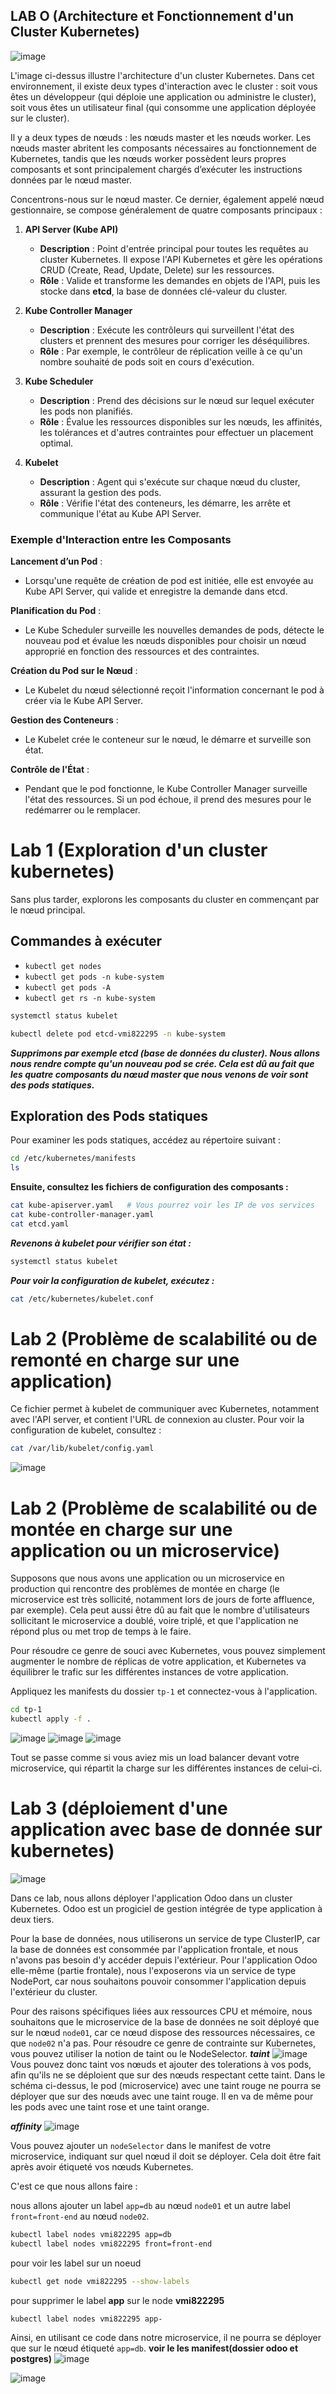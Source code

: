 ## LAB O (Architecture et Fonctionnement d'un Cluster Kubernetes)
![image](https://github.com/user-attachments/assets/d6cabbf4-5fe5-4852-b66d-3e0e98252866)

L'image ci-dessus illustre l'architecture d'un cluster Kubernetes. Dans cet environnement, il existe deux types d'interaction avec le cluster : soit vous êtes un développeur (qui déploie une application ou administre le cluster), soit vous êtes un utilisateur final (qui consomme une application déployée sur le cluster).

Il y a deux types de nœuds : les nœuds master et les nœuds worker. Les nœuds master abritent les composants nécessaires au fonctionnement de Kubernetes, tandis que les nœuds worker possèdent leurs propres composants et sont principalement chargés d’exécuter les instructions données par le nœud master.

Concentrons-nous sur le nœud master. Ce dernier, également appelé nœud gestionnaire, se compose généralement de quatre composants principaux :

1. **API Server (Kube API)**
   - **Description** : Point d'entrée principal pour toutes les requêtes au cluster Kubernetes. Il expose l'API Kubernetes et gère les opérations CRUD (Create, Read, Update, Delete) sur les ressources.
   - **Rôle** : Valide et transforme les demandes en objets de l'API, puis les stocke dans **etcd**, la base de données clé-valeur du cluster.

2. **Kube Controller Manager**
   - **Description** : Exécute les contrôleurs qui surveillent l'état des clusters et prennent des mesures pour corriger les déséquilibres.
   - **Rôle** : Par exemple, le contrôleur de réplication veille à ce qu'un nombre souhaité de pods soit en cours d'exécution.

3. **Kube Scheduler**
   - **Description** : Prend des décisions sur le nœud sur lequel exécuter les pods non planifiés.
   - **Rôle** : Évalue les ressources disponibles sur les nœuds, les affinités, les tolérances et d'autres contraintes pour effectuer un placement optimal.

4. **Kubelet**
   - **Description** : Agent qui s'exécute sur chaque nœud du cluster, assurant la gestion des pods.
   - **Rôle** : Vérifie l'état des conteneurs, les démarre, les arrête et communique l'état au Kube API Server.

### Exemple d'Interaction entre les Composants

**Lancement d’un Pod** :
- Lorsqu'une requête de création de pod est initiée, elle est envoyée au Kube API Server, qui valide et enregistre la demande dans etcd.

**Planification du Pod** :
- Le Kube Scheduler surveille les nouvelles demandes de pods, détecte le nouveau pod et évalue les nœuds disponibles pour choisir un nœud approprié en fonction des ressources et des contraintes.

**Création du Pod sur le Nœud** :
- Le Kubelet du nœud sélectionné reçoit l'information concernant le pod à créer via le Kube API Server.

**Gestion des Conteneurs** :
- Le Kubelet crée le conteneur sur le nœud, le démarre et surveille son état.

**Contrôle de l'État** :
- Pendant que le pod fonctionne, le Kube Controller Manager surveille l'état des ressources. Si un pod échoue, il prend des mesures pour le redémarrer ou le remplacer.


# Lab 1 (Exploration d'un cluster kubernetes)

Sans plus tarder, explorons les composants du cluster en commençant par le nœud principal.

## Commandes à exécuter

- `kubectl get nodes`
- `kubectl get pods -n kube-system`
- `kubectl get pods -A`
- `kubectl get rs -n kube-system`

```bash
systemctl status kubelet
```
```bash
kubectl delete pod etcd-vmi822295 -n kube-system
```
***Supprimons par exemple etcd (base de données du cluster). Nous allons nous rendre compte qu'un nouveau pod se crée. Cela est dû au fait que les quatre composants du nœud master que nous venons de voir sont des pods statiques.***

## Exploration des Pods statiques
Pour examiner les pods statiques, accédez au répertoire suivant :
```bash
cd /etc/kubernetes/manifests
ls
```

**Ensuite, consultez les fichiers de configuration des composants :**

```bash
cat kube-apiserver.yaml   # Vous pourrez voir les IP de vos services
cat kube-controller-manager.yaml
cat etcd.yaml
```
***Revenons à kubelet pour vérifier son état :***

```bash
systemctl status kubelet
```

***Pour voir la configuration de kubelet, exécutez :***

```bash
cat /etc/kubernetes/kubelet.conf
```
# Lab 2 (Problème de scalabilité ou de remonté en charge sur une application)
Ce fichier permet à kubelet de communiquer avec Kubernetes, notamment avec l'API server, et contient l'URL de connexion au cluster.
Pour voir la configuration de kubelet, consultez :
```bash
cat /var/lib/kubelet/config.yaml
```
![image](https://github.com/user-attachments/assets/0741f086-96ff-4510-8749-9f046188a5ff)

# Lab 2 (Problème de scalabilité ou de montée en charge sur une application ou un microservice)

Supposons que nous avons une application ou un microservice en production qui rencontre des problèmes de montée en charge (le microservice est très sollicité, notamment lors de jours de forte affluence, par exemple). Cela peut aussi être dû au fait que le nombre d'utilisateurs sollicitant le microservice a doublé, voire triplé, et que l'application ne répond plus ou met trop de temps à le faire.

Pour résoudre ce genre de souci avec Kubernetes, vous pouvez simplement augmenter le nombre de réplicas de votre application, et Kubernetes va équilibrer le trafic sur les différentes instances de votre application.

Appliquez les manifests du dossier `tp-1` et connectez-vous à l'application.
```bash
cd tp-1
kubectl apply -f .
```
![image](https://github.com/user-attachments/assets/f3d154d6-e2ee-40a7-b31e-d0ac674091a9)
![image](https://github.com/user-attachments/assets/d975fb2b-14bc-4225-8a62-be5680ddb13f)
![image](https://github.com/user-attachments/assets/898e94ec-c7d1-46be-a66e-6af22fd719c0)

Tout se passe comme si vous aviez mis un load balancer devant votre microservice, qui répartit la charge sur les différentes instances de celui-ci.
# Lab 3 (déploiement d'une application avec base de donnée sur kubernetes)
![image](https://github.com/user-attachments/assets/0a6bb3d2-b94d-4d23-a204-9bf4eebe2247)


Dans ce lab, nous allons déployer l'application Odoo dans un cluster Kubernetes. Odoo est un progiciel de gestion intégrée de type application à deux tiers. 

Pour la base de données, nous utiliserons un service de type ClusterIP, car la base de données est consommée par l'application frontale, et nous n'avons pas besoin d'y accéder depuis l'extérieur. Pour l'application Odoo elle-même (partie frontale), nous l'exposerons via un service de type NodePort, car nous souhaitons pouvoir consommer l'application depuis l'extérieur du cluster.

Pour des raisons spécifiques liées aux ressources CPU et mémoire, nous souhaitons que le microservice de la base de données ne soit déployé que sur le nœud `node01`, car ce nœud dispose des ressources nécessaires, ce que `node02` n'a pas. Pour résoudre ce genre de contrainte sur Kubernetes, vous pouvez utiliser la notion de taint ou le NodeSelector.
***taint***
![image](https://github.com/user-attachments/assets/0442570e-0863-451f-b771-4f6e7462fc71)
Vous pouvez donc taint vos nœuds et ajouter des tolerations à vos pods, afin qu'ils ne se déploient que sur des nœuds respectant cette taint. Dans le schéma ci-dessus, le pod (microservice) avec une taint rouge ne pourra se déployer que sur des nœuds avec une taint rouge. Il en va de même pour les pods avec une taint rose et une taint orange.

***affinity***
![image](https://github.com/user-attachments/assets/53fa40e7-a16c-45f2-af1c-a711884be878)

Vous pouvez ajouter un `nodeSelector` dans le manifest de votre microservice, indiquant sur quel nœud il doit se déployer. Cela doit être fait après avoir étiqueté vos nœuds Kubernetes. 

C'est ce que nous allons faire :

nous allons ajouter un label `app=db` au nœud `node01` et un autre label `front=front-end` au nœud `node02`.
```bash
kubectl label nodes vmi822295 app=db
kubectl label nodes vmi822295 front=front-end
```
pour voir les label sur un noeud
```bash
kubectl get node vmi822295 --show-labels
```
pour supprimer le label **app** sur le node **vmi822295**
```bash
kubectl label nodes vmi822295 app-
```

Ainsi, en utilisant ce code dans notre microservice, il ne pourra se déployer que sur le nœud étiqueté `app=db`.
**voir le les manifest(dossier odoo et postgres)**
![image](https://github.com/user-attachments/assets/f6f87240-54c2-410b-a3c7-5a1c74a55d95)

![image](https://github.com/user-attachments/assets/45c13ef5-39c6-4bda-93c9-33335e1280cd)


